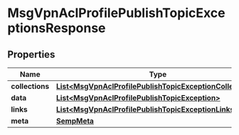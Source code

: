 
# MsgVpnAclProfilePublishTopicExceptionsResponse

## Properties
Name | Type | Description | Notes
------------ | ------------- | ------------- | -------------
**collections** | [**List&lt;MsgVpnAclProfilePublishTopicExceptionCollections&gt;**](MsgVpnAclProfilePublishTopicExceptionCollections.md) |  |  [optional]
**data** | [**List&lt;MsgVpnAclProfilePublishTopicException&gt;**](MsgVpnAclProfilePublishTopicException.md) |  |  [optional]
**links** | [**List&lt;MsgVpnAclProfilePublishTopicExceptionLinks&gt;**](MsgVpnAclProfilePublishTopicExceptionLinks.md) |  |  [optional]
**meta** | [**SempMeta**](SempMeta.md) |  | 



